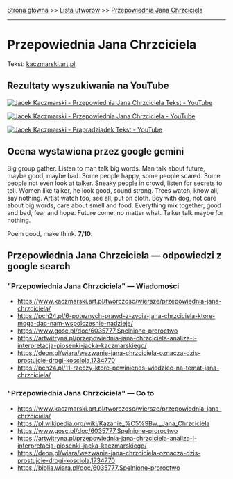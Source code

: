 [Strona głowna](../index.md) >> [Lista utworów](../list.md) >> [Przepowiednia Jana Chrzciciela](486.md)

---

# Przepowiednia Jana Chrzciciela

Tekst: [kaczmarski.art.pl](https://www.kaczmarski.art.pl/tworczosc/wiersze/przepowiednia-jana-chrzciciela/)

## Rezultaty wyszukiwania na YouTube

[![Jacek Kaczmarski - Przepowiednia Jana Chrzciciela  Tekst - YouTube](http://img.youtube.com/vi/yjY5dFsA0x8/0.jpg)](https://www.youtube.com/watch?v=yjY5dFsA0x8 "Jacek Kaczmarski - Przepowiednia Jana Chrzciciela  Tekst - YouTube")

[![Jacek Kaczmarski - Przepowiednia Jana Chrzciciela - YouTube](http://img.youtube.com/vi/yWELGAWsr6U/0.jpg)](https://www.youtube.com/watch?v=yWELGAWsr6U "Jacek Kaczmarski - Przepowiednia Jana Chrzciciela - YouTube")

[![Jacek Kaczmarski - Prapradziadek  Tekst - YouTube](http://img.youtube.com/vi/UgIxQIWixWg/0.jpg)](https://www.youtube.com/watch?v=UgIxQIWixWg "Jacek Kaczmarski - Prapradziadek  Tekst - YouTube")

## Ocena wystawiona przez google gemini

Big group gather. Listen to man talk big words. Man talk about future, maybe good, maybe bad. Some people happy, some people scared. Some people not even look at talker. Sneaky people in crowd, listen for secrets to tell. Women like talker, he look good, sound strong. Trees watch, know all, say nothing. Artist watch too, see all, put on cloth. Boy with dog, not care about big words, care about smell and food. Everything mix together, good and bad, fear and hope. Future come, no matter what. Talker talk maybe for nothing. 

Poem good, make think. **7/10**. 


## Przepowiednia Jana Chrzciciela — odpowiedzi z google search

### "Przepowiednia Jana Chrzciciela" — Wiadomości

 - <https://www.kaczmarski.art.pl/tworczosc/wiersze/przepowiednia-jana-chrzciciela/>
 - <https://pch24.pl/6-poteznych-prawd-z-zycia-jana-chrzciciela-ktore-moga-dac-nam-wspolczesnie-nadzieje/>
 - <https://www.gosc.pl/doc/6035777.Spelnione-proroctwo>
 - <https://artwitryna.pl/przepowiednia-jana-chrzciciela-analiza-i-interpretacja-piosenki-jacka-kaczmarskiego/>
 - <https://deon.pl/wiara/wezwanie-jana-chrzciciela-oznacza-dzis-prostujcie-drogi-kosciola,1734770>
 - <https://pch24.pl/11-rzeczy-ktore-powinienes-wiedziec-na-temat-jana-chrzciciela/>

### "Przepowiednia Jana Chrzciciela" — Co to

 - <https://www.kaczmarski.art.pl/tworczosc/wiersze/przepowiednia-jana-chrzciciela/>
 - <https://pl.wikipedia.org/wiki/Kazanie_%C5%9Bw._Jana_Chrzciciela>
 - <https://www.gosc.pl/doc/6035777.Spelnione-proroctwo>
 - <https://artwitryna.pl/przepowiednia-jana-chrzciciela-analiza-i-interpretacja-piosenki-jacka-kaczmarskiego/>
 - <https://deon.pl/wiara/wezwanie-jana-chrzciciela-oznacza-dzis-prostujcie-drogi-kosciola,1734770>
 - <https://biblia.wiara.pl/doc/6035777.Spelnione-proroctwo>

